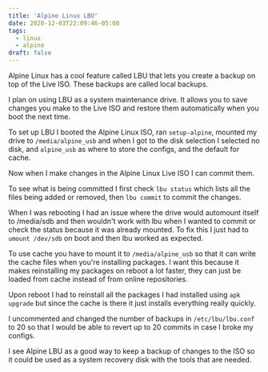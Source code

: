 ```yaml
---
title: 'Alpine Linux LBU'
date: 2020-12-03T22:09:46-05:00
tags:
  - linux
  - alpine
draft: false
---
```


Alpine Linux has a cool feature called LBU that lets you create a backup on top
of the Live ISO. These backups are called local backups.

I plan on using LBU as a system maintenance drive. It allows you to save
changes you make to the Live ISO and restore them automatically when you boot
the next time.

To set up LBU I booted the Alpine Linux ISO, ran `setup-alpine`, mounted my
drive to `/media/alpine_usb` and when I got to the disk selection I selected no
disk, and `alpine_usb` as where to store the configs, and the default for
cache.

Now when I make changes in the Alpine Linux Live ISO I can commit them.

To see what is being committed I first check `lbu status` which lists all the
files being added or removed, then `lbu commit` to commit the changes.

When I was rebooting I had an issue where the drive would automount itself to
/media/sdb and then wouldn't work with lbu when I wanted to commit or check the
status because it was already mounted. To fix this I just had to `umount
/dev/sdb` on boot and then lbu worked as expected.

To use cache you have to mount it to `/media/alpine_usb` so that it can write
the cache files when you're installing packages. I want this because it makes
reinstalling my packages on reboot a lot faster, they can just be loaded from
cache instead of from online repositories.

Upon reboot I had to reinstall all the packages I had installed using `apk
upgrade` but since the cache is there it just installs everything really
quickly.

I uncommented and changed the number of backups in `/etc/lbu/lbu.conf` to 20 so
that I would be able to revert up to 20 commits in case I broke my configs.

I see Alpine LBU as a good way to keep a backup of changes to the ISO so it
could be used as a system recovery disk with the tools that are needed.
